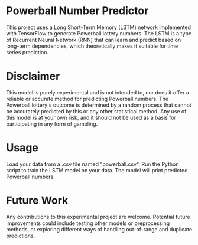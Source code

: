 # Powerball Number Predictor
This project uses a Long Short-Term Memory (LSTM) network implemented with TensorFlow to generate Powerball lottery numbers. The LSTM is a type of Recurrent Neural Network (RNN) that can learn and predict based on long-term dependencies, which theoretically makes it suitable for time series prediction.

# Disclaimer
This model is purely experimental and is not intended to, nor does it offer a reliable or accurate method for predicting Powerball numbers. The Powerball lottery's outcome is determined by a random process that cannot be accurately predicted by this or any other statistical method. Any use of this model is at your own risk, and it should not be used as a basis for participating in any form of gambling.

# Usage
Load your data from a .csv file named "powerball.csv".
Run the Python script to train the LSTM model on your data.
The model will print predicted Powerball numbers.
# Future Work
Any contributions to this experimental project are welcome. Potential future improvements could include testing other models or preprocessing methods, or exploring different ways of handling out-of-range and duplicate predictions.
